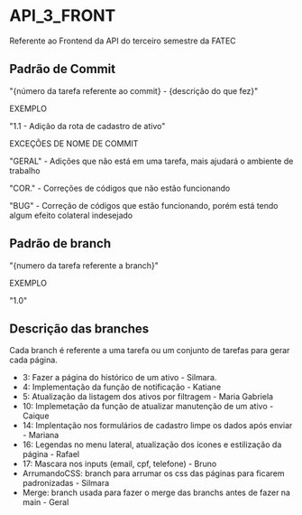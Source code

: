 # API_3_FRONT
Referente ao Frontend da API do terceiro semestre da FATEC

## Padrão de Commit
"{número da tarefa referente ao commit} - {descrição do que fez}"

EXEMPLO

"1.1 - Adição da rota de cadastro de ativo"

EXCEÇÕES DE NOME DE COMMIT

"GERAL" - Adições que não está em uma tarefa, mais ajudará o ambiente de trabalho

"COR." - Correções de códigos que não estão funcionando

"BUG" - Correção de códigos que estão funcionando, porém está tendo algum efeito colateral indesejado

## Padrão de branch
"{numero da tarefa referente a branch}"

EXEMPLO

"1.0"

## Descrição das branches
Cada branch é referente a uma tarefa ou um conjunto de tarefas para gerar cada página.

- 3: Fazer a página do histórico de um ativo - Silmara.
- 4: Implementação da função de notificação - Katiane
- 5: Atualização da listagem dos ativos por filtragem - Maria Gabriela
- 10: Implemetação da função de atualizar manutenção de um ativo - Caique
- 14: Implentação nos formulários de cadastro limpe os dados após enviar - Mariana
- 16: Legendas no menu lateral, atualização dos ícones e estilização da página - Rafael
- 17: Mascara nos inputs (email, cpf, telefone) - Bruno
- ArrumandoCSS: branch para arrumar os css das páginas para ficarem padronizadas - Silmara
- Merge: branch usada para fazer o merge das branchs antes de fazer na main - Geral
